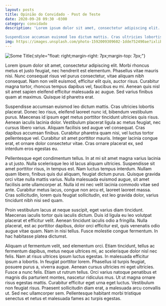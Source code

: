 ```yaml
---
layout: posts
title: Opinião do Convidado - Post de Teste
date: 2020-09-28 09:30 -0300
category: convidado
description: 'Lorem ipsum dolor sit amet, consectetur adipiscing elit. Morbi rhoncus metus et justo feugiat, nec hendrerit est elementum. Phasellus vitae mauris nisi. Nunc consequat risus vel purus consectetur, vitae aliquam nibh consequat. Nam non velit euismod, efficitur elit quis, auctor risus. Curabitur magna tortor, rhoncus tempus dapibus vel, faucibus eu mi. Aenean quis nisl sit amet sapien eleifend efficitur malesuada ac augue. Sed varius finibus quam at maximus. Quisque id pharetra erat.

Suspendisse accumsan euismod leo dictum mattis. Cras ultricies lobortis placerat. Donec leo risus, eleifend laoreet nunc id, bibendum vestibulum purus. Maecenas id ipsum eget metus porttitor tincidunt ultricies quis risus. Aenean iaculis lacinia dolor. Vestibulum placerat ligula ac metus feugiat, nec cursus libero varius. Aliquam facilisis sed augue vel consequat. Cras dapibus accumsan finibus. Curabitur pharetra quam nisi, vel luctus tortor pellentesque vel. Curabitur sit amet porttitor mauris. Integer lacinia congue erat, et ornare dolor consectetur vitae. Cras ornare placerat ex, sed interdum eros egestas eu.'
img: https://images.unsplash.com/photo-1592009309602-1dde752490ae?ixlib=rb-1.2.1&ixid=eyJhcHBfaWQiOjEyMDd9&auto=format&fit=crop&w=334&q=80
---
```


![Some Title](https://images.unsplash.com/photo-1592009309602-1dde752490ae?ixlib=rb-1.2.1&ixid=eyJhcHBfaWQiOjEyMDd9&auto=format&fit=crop&w=334&q=80){:style="float: right;margin-right: 7px;margin-top: 7px;"}


Lorem ipsum dolor sit amet, consectetur adipiscing elit. Morbi rhoncus metus et justo feugiat, nec hendrerit est elementum. Phasellus vitae mauris nisi. Nunc consequat risus vel purus consectetur, vitae aliquam nibh consequat. Nam non velit euismod, efficitur elit quis, auctor risus. Curabitur magna tortor, rhoncus tempus dapibus vel, faucibus eu mi. Aenean quis nisl sit amet sapien eleifend efficitur malesuada ac augue. Sed varius finibus quam at maximus. Quisque id pharetra erat.

Suspendisse accumsan euismod leo dictum mattis. Cras ultricies lobortis placerat. Donec leo risus, eleifend laoreet nunc id, bibendum vestibulum purus. Maecenas id ipsum eget metus porttitor tincidunt ultricies quis risus. Aenean iaculis lacinia dolor. Vestibulum placerat ligula ac metus feugiat, nec cursus libero varius. Aliquam facilisis sed augue vel consequat. Cras dapibus accumsan finibus. Curabitur pharetra quam nisi, vel luctus tortor pellentesque vel. Curabitur sit amet porttitor mauris. Integer lacinia congue erat, et ornare dolor consectetur vitae. Cras ornare placerat ex, sed interdum eros egestas eu.

Pellentesque eget condimentum tellus. In at mi sit amet magna varius lacinia a ut justo. Nulla scelerisque leo id lacus aliquam ultricies. Suspendisse sit amet porttitor risus, in tempus est. Nam luctus tempus interdum. Nullam quam libero, finibus quis dui aliquam, feugiat dictum purus. Quisque gravida orci vitae nulla mattis varius. Nulla malesuada euismod augue, sit amet facilisis ante ullamcorper at. Nulla id mi nec velit lacinia commodo vitae sed ante. Curabitur metus lacus, congue non arcu et, laoreet laoreet massa. Cras sollicitudin, lorem quis feugiat sollicitudin, est leo gravida dolor, varius tincidunt nibh nisi sed quam.

Proin vestibulum lacus at neque suscipit, eget varius diam tincidunt. Maecenas iaculis tortor quis iaculis dictum. Duis id ligula eu leo volutpat placerat et efficitur velit. Aenean tincidunt iaculis odio a fringilla. Nulla placerat, est ac porttitor dapibus, dolor orci efficitur est, quis venenatis odio augue vitae quam. Nam in nisi tellus. Fusce molestie congue fermentum. In hac habitasse platea dictumst.

Aliquam ut fermentum velit, sed elementum orci. Etiam tincidunt, tellus ac fermentum dapibus, metus neque ultrices mi, ac scelerisque dolor nisl nec felis. Nam at risus ultrices ipsum luctus egestas. In malesuada efficitur ipsum a lobortis. In feugiat porttitor lorem. Phasellus id turpis feugiat, posuere purus a, viverra augue. Aenean cursus ultricies mi eget ultricies. Fusce a nunc felis. Etiam ut rutrum tellus. Orci varius natoque penatibus et magnis dis parturient montes, nascetur ridiculus mus. Ut ut magna ornare risus egestas mattis. Curabitur efficitur eget urna eget luctus. Vestibulum non feugiat risus. Praesent sollicitudin diam erat, a malesuada arcu convallis ut. Sed nec ullamcorper sem. Pellentesque habitant morbi tristique senectus et netus et malesuada fames ac turpis egestas.

